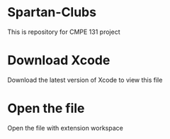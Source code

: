 # Spartan-Clubs
This is repository for CMPE 131 project
# Download Xcode
Download the latest version of Xcode to view this file
# Open the file
Open the file with extension workspace
